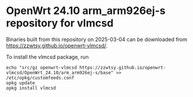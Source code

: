 OpenWrt 24.10 arm_arm926ej-s repository for vlmcsd
========

Binaries built from this repository on 2025-03-04 can be downloaded from <https://zzwtsy.github.io/openwrt-vlmcsd/>.

To install the vlmcsd package, run

```
echo "src/gz openwrt-vlmcsd https://zzwtsy.github.io/openwrt-vlmcsd/OpenWrt_24.10/arm_arm926ej-s/base" >> /etc/opkg/customfeeds.conf
opkg update
opkg install vlmcsd
```
